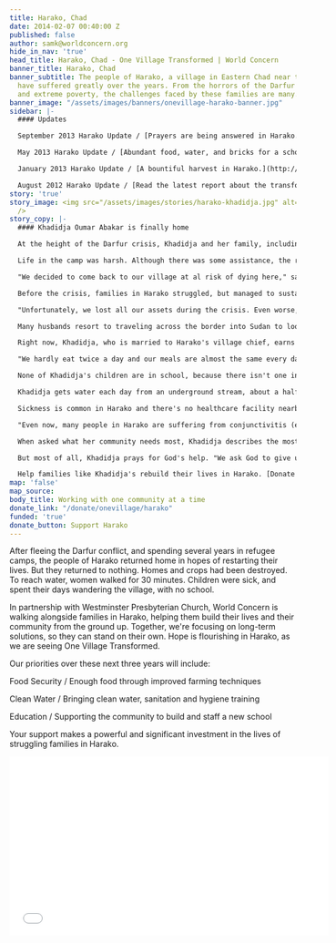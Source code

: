 ```yaml
---
title: Harako, Chad
date: 2014-02-07 00:40:00 Z
published: false
author: samk@worldconcern.org
hide_in_nav: 'true'
head_title: Harako, Chad - One Village Transformed | World Concern
banner_title: Harako, Chad
banner_subtitle: The people of Harako, a village in Eastern Chad near the Sudan border,
  have suffered greatly over the years. From the horrors of the Darfur war to hunger
  and extreme poverty, the challenges faced by these families are many.
banner_image: "/assets/images/banners/onevillage-harako-banner.jpg"
sidebar: |-
  #### Updates

  September 2013 Harako Update / [Prayers are being answered in Harako.](http://eepurl.com/FlVd5 "September 2013 Harako Update")

  May 2013 Harako Update / [Abundant food, water, and bricks for a school in Harako.](http://eepurl.com/zAosn "May 2013 Harako Update")

  January 2013 Harako Update / [A bountiful harvest in Harako.](http://eepurl.com/ts-S1 "A bountiful harvest in Harako")

  August 2012 Harako Update / [Read the latest report about the transformation taking place in the village of Harako.](http://eepurl.com/ohc0f "Harako Update")
story: 'true'
story_image: <img src="/assets/images/stories/harako-khadidja.jpg" alt="Khadija" class="full"
  />
story_copy: |-
  #### Khadidja Oumar Abakar is finally home

  At the height of the Darfur crisis, Khadidja and her family, including 8 children, were forced to flee their home in Harako. They landed in Gassiré, a crowded camp for displaced families near Goz-Beida.

  Life in the camp was harsh. Although there was some assistance, the risks to their safety, health and survival were many. And so, a year after arriving, they returned home to Harako, but not without weighing the cost.

  "We decided to come back to our village at al risk of dying here," said Khadidja, recalling a devastating loss she suffered because of this decision. "When we were searching for secure place, my three brothers were killed by armed groups. This incident affected me so much, it remains the worst memory of my entire life."

  Before the crisis, families in Harako struggled, but managed to sustain themselves by farming during the rainy season and storing food for the rest of the year. Women traded food and supplies at markets in nearby villages to meet their families' needs.

  "Unfortunately, we lost all our assets during the crisis. Even worse, we lost our brothers, sisters, children, and husbands. This makes our lives more miserable in this village, but since it is our village, we prefer to remain here and feed our children with the little arable soil available."

  Many husbands resort to traveling across the border into Sudan to look for work, leaving women and children to fend for themselves.

  Right now, Khadidja, who is married to Harako's village chief, earns enough to feed her family by selling firewood, weaving rope, and collecting straw and rubble to sell at the market. On a good day, she and a few other women can earn about $4 to buy food.

  "We hardly eat twice a day and our meals are almost the same every day," she said. "It's really difficult for women and children."

  None of Khadidja's children are in school, because there isn't one in Harako. Some parents left their children in the camp so they could continue school, but Khadidja kept her children with her.

  Khadidja gets water each day from an underground stream, about a half-hour's walk from her home. Villagers have dug down about 15 feet to access it. Here, she collects water for drinking, washing, bathing, cooking and to give her animals.

  Sickness is common in Harako and there's no healthcare facility nearby. If a woman suffers complications during childbirth, Khadidja says they hire a horse cart from a neighboring village to take the woman to the nearest health center, about 20 miles away, or to Goz Beida, which is 40 miles away.

  "Even now, many people in Harako are suffering from conjunctivitis (eye infections), hepatitis, and diarrhea—especially children. But adults also have recurring abdominal pain," she said.

  When asked what her community needs most, Khadidja describes the most critical: "We need clean water, a school, a health center, tools and seeds for agriculture, and support for women's income generating activities (small trade). We sleep in houses with straw and stubble; we must change into houses with bricks to protect ourselves against natural disasters, particularly fire."

  But most of all, Khadidja prays for God's help. "We ask God to give us strength and the opportunity to get out of this miserable situation."

  Help families like Khadidja's rebuild their lives in Harako. [Donate Today](https://donate.worldconcern.org/harako "Help Families in Harako, Chad").
map: 'false'
map_source: 
body_title: Working with one community at a time
donate_link: "/donate/onevillage/harako"
funded: 'true'
donate_button: Support Harako
---
```


After fleeing the Darfur conflict, and spending several years in refugee camps, the people of Harako returned home in hopes of restarting their lives. But they returned to nothing. Homes and crops had been destroyed. To reach water, women walked for 30 minutes. Children were sick, and spent their days wandering the village, with no school.

In partnership with Westminster Presbyterian Church, World Concern is walking alongside families in Harako, helping them build their lives and their community from the ground up. Together, we're focusing on long-term solutions, so they can stand on their own. Hope is flourishing in Harako, as we are seeing One Village Transformed.

Our priorities over these next three years will include:

<span class="highlight">Food Security /</span> Enough food through improved farming techniques

<span class="highlight">Clean Water /</span> Bringing clean water, sanitation and hygiene training

<span class="highlight">Education /</span> Supporting the community to build and staff a new school

Your support makes a powerful and significant investment in the lives of struggling families in Harako.

<div class="widescreen flex-video"><iframe width="560" height="315" src="//www.youtube.com/embed/6uw-kpcIaGE" frameborder="0" allowfullscreen=""></iframe></div>
